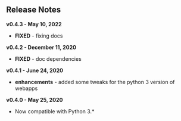 
## Release Notes

**v0.4.3 - May 10, 2022**

* **FIXED** - fixing docs

**v0.4.2 - December 11, 2020**

* **FIXED** - doc dependencies

**v0.4.1 - June 24, 2020**

* **enhancements** - added some tweaks for the python 3 version of webapps

**v0.4.0 - May 25, 2020**

* Now compatible with Python 3.*
